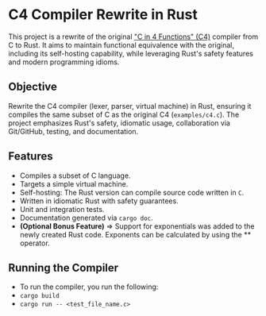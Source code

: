 # C4 Compiler Rewrite in Rust

This project is a rewrite of the original ["C in 4 Functions" (C4)](https://github.com/rswier/c4) compiler from C to Rust. It aims to maintain functional equivalence with the original, including its self-hosting capability, while leveraging Rust's safety features and modern programming idioms.

## Objective

Rewrite the C4 compiler (lexer, parser, virtual machine) in Rust, ensuring it compiles the same subset of C as the original C4 (`examples/c4.c`). The project emphasizes Rust's safety, idiomatic usage, collaboration via Git/GitHub, testing, and documentation.

## Features

*   Compiles a subset of C language.
*   Targets a simple virtual machine.
*   Self-hosting: The Rust version can compile source code written in `C`.
*   Written in idiomatic Rust with safety guarantees.
*   Unit and integration tests.
*   Documentation generated via `cargo doc`.
*   **(Optional Bonus Feature)** => Support for exponentials was added to the newly created Rust code. Exponents can be calculated by using the ** operator.

## Running the Compiler
*  To run the compiler, you run the following:
*  `cargo build`
*  `cargo run -- <test_file_name.c>`
